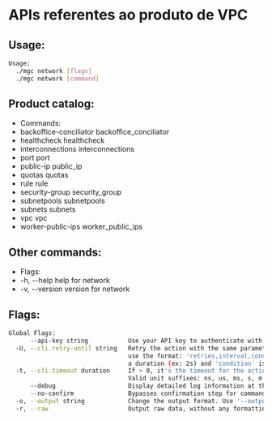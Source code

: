 # APIs referentes ao produto de VPC

## Usage:
```bash
Usage:
  ./mgc network [flags]
  ./mgc network [command]
```

## Product catalog:
- Commands:
- backoffice-conciliator backoffice_conciliator
- healthcheck            healthcheck
- interconnections       interconnections
- port                   port
- public-ip              public_ip
- quotas                 quotas
- rule                   rule
- security-group         security_group
- subnetpools            subnetpools
- subnets                subnets
- vpc                    vpc
- worker-public-ips      worker_public_ips

## Other commands:
- Flags:
- -h, --help      help for network
- -v, --version   version for network

## Flags:
```bash
Global Flags:
      --api-key string           Use your API key to authenticate with the API
  -U, --cli.retry-until string   Retry the action with the same parameters until the given condition is met. The flag parameters
                                 use the format: 'retries,interval,condition', where 'retries' is a positive integer, 'interval' is
                                 a duration (ex: 2s) and 'condition' is a 'engine=value' pair such as "jsonpath=expression"
  -t, --cli.timeout duration     If > 0, it's the timeout for the action execution. It's specified as numbers and unit suffix.
                                 Valid unit suffixes: ns, us, ms, s, m and h. Examples: 300ms, 1m30s
      --debug                    Display detailed log information at the debug level
      --no-confirm               Bypasses confirmation step for commands that ask a confirmation from the user
  -o, --output string            Change the output format. Use '--output=help' to know more details. (default "yaml")
  -r, --raw                      Output raw data, without any formatting or coloring
```

